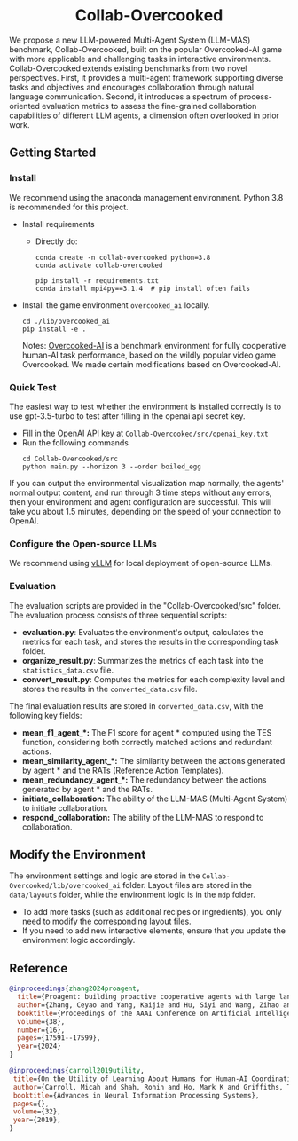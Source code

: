 <div align="center">
  <h1> Collab-Overcooked </h1>
  

</div>

We propose a new LLM-powered Multi-Agent System (LLM-MAS) benchmark, Collab-Overcooked, built on the popular Overcooked-AI game with more applicable and challenging tasks in interactive environments. Collab-Overcooked extends existing benchmarks from two novel perspectives. First, it provides a multi-agent framework supporting diverse tasks and objectives and encourages collaboration through natural language communication. Second, it introduces a spectrum of process-oriented evaluation metrics to assess the fine-grained collaboration capabilities of different LLM agents, a dimension often overlooked in prior work.

## Getting Started

### Install
We recommend using the anaconda management environment. Python 3.8 is recommended for this project.  
- Install requirements
    - Directly do:
        ```
        conda create -n collab-overcooked python=3.8
        conda activate collab-overcooked

        pip install -r requirements.txt
        conda install mpi4py==3.1.4  # pip install often fails
        ```

- Install the game environment `overcooked_ai` locally.
    ```
    cd ./lib/overcooked_ai
    pip install -e .
    ```
    Notes: [Overcooked-AI](https://github.com/HumanCompatibleAI/overcooked_ai) is a benchmark environment for fully cooperative human-AI task performance, based on the wildly popular video game Overcooked. We made certain modifications based on Overcooked-AI.

### Quick Test
The easiest way to test whether the environment is installed correctly is to use gpt-3.5-turbo to test after filling in the openai api secret key. 
- Fill in the OpenAI API key at `Collab-Overcooked/src/openai_key.txt`
- Run the following commands
  ```
  cd Collab-Overcooked/src
  python main.py --horizon 3 --order boiled_egg
  ```
If you can output the environmental visualization map normally, the agents' normal output content, and run through 3 time steps without any errors, then your environment and agent configuration are successful. This will take you about 1.5 minutes, depending on the speed of your connection to OpenAI.

### Configure the Open-source LLMs
We recommend using [vLLM](https://github.com/vllm-project/vllm) for local deployment of open-source LLMs. 

### Evaluation
The evaluation scripts are provided in the "Collab-Overcooked/src" folder. The evaluation process consists of three sequential scripts:
- **evaluation.py**: Evaluates the environment's output, calculates the metrics for each task, and stores the results in the corresponding task folder.
- **organize_result.py**: Summarizes the metrics of each task into the `statistics_data.csv` file.
- **convert_result.py**: Computes the metrics for each complexity level and stores the results in the `converted_data.csv` file.

The final evaluation results are stored in `converted_data.csv`, with the following key fields:
- **mean_f1_agent_*:** The F1 score for agent * computed using the TES function, considering both correctly matched actions and redundant actions.
- **mean_similarity_agent_*:** The similarity between the actions generated by agent * and the RATs (Reference Action Templates).
- **mean_redundancy_agent_*:** The redundancy between the actions generated by agent * and the RATs.
- **initiate_collaboration:** The ability of the LLM-MAS (Multi-Agent System) to initiate collaboration.
- **respond_collaboration:** The ability of the LLM-MAS to respond to collaboration.

## Modify the Environment
The environment settings and logic are stored in the `Collab-Overcooked/lib/overcooked_ai` folder. Layout files are stored in the `data/layouts` folder, while the environment logic is in the `mdp` folder. 

- To add more tasks (such as additional recipes or ingredients), you only need to modify the corresponding layout files.
- If you need to add new interactive elements, ensure that you update the environment logic accordingly.


## Reference
```bibtex
@inproceedings{zhang2024proagent,
  title={Proagent: building proactive cooperative agents with large language models},
  author={Zhang, Ceyao and Yang, Kaijie and Hu, Siyi and Wang, Zihao and Li, Guanghe and Sun, Yihang and Zhang, Cheng and Zhang, Zhaowei and Liu, Anji and Zhu, Song-Chun and others},
  booktitle={Proceedings of the AAAI Conference on Artificial Intelligence},
  volume={38},
  number={16},
  pages={17591--17599},
  year={2024}
}

@inproceedings{carroll2019utility,
 title={On the Utility of Learning About Humans for Human-AI Coordination},
 author={Carroll, Micah and Shah, Rohin and Ho, Mark K and Griffiths, Tom and Seshia, Sanjit and Abbeel, Pieter and Dragan, Anca},
 booktitle={Advances in Neural Information Processing Systems},
 pages={},
 volume={32},
 year={2019},
}
```

